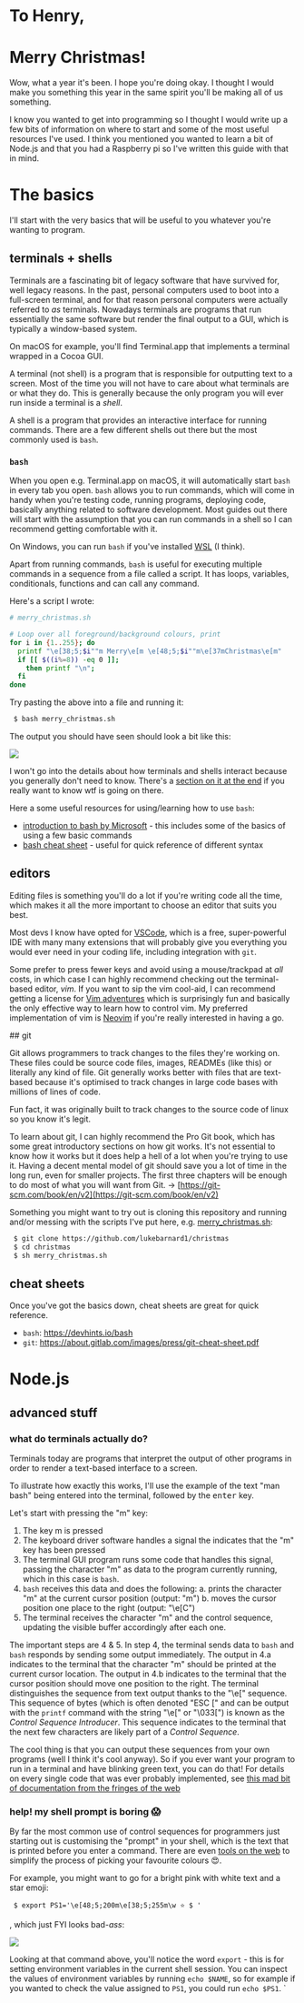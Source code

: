 
To Henry,
========

# Merry Christmas!

Wow, what a year it's been. I hope you're doing okay. I thought I would make
you something this year in the same spirit you'll be making all of us
something.

I know you wanted to get into programming so I thought I would write up a few
bits of information on where to start and some of the most useful resources
I've used. I think you mentioned you wanted to learn a bit of Node.js and that
you had a Raspberry pi so I've written this guide with that in mind.

# The basics

I'll start with the very basics that will be useful to you whatever you're
wanting to program.

## terminals + shells

Terminals are a fascinating bit of legacy software that have survived for, well
legacy reasons. In the past, personal computers used to boot into a full-screen
terminal, and for that reason personal computers were actually referred to _as_
terminals. Nowadays terminals are programs that run essentially the same
software but render the final output to a GUI, which is typically a window-based
system.

On macOS for example, you'll find Terminal.app that implements a terminal
wrapped in a Cocoa GUI.

A terminal (not shell) is a program that is responsible for outputting text to a
screen. Most of the time you will not have to care about what terminals are or
what they do. This is generally because the only program you will ever run
inside a terminal is a _shell_.

A shell is a program that provides an interactive interface for running
commands. There are a few different shells out there but the most commonly used
is `bash`.

### `bash`

When you open e.g. Terminal.app on macOS, it will automatically start `bash` in
every tab you open. `bash` allows you to run commands, which will come in handy
when you're testing code, running programs, deploying code, basically anything
related to software development. Most guides out there will start with the
assumption that you can run commands in a shell so I can recommend getting
comfortable with it.

On Windows, you can run `bash` if you've installed
[WSL](https://docs.microsoft.com/en-us/windows/wsl/) (I think).

Apart from running commands, `bash` is useful for executing multiple commands in
a sequence from a file called a script. It has loops, variables, conditionals,
functions and can call any command.

Here's a script I wrote:

```bash
# merry_christmas.sh

# Loop over all foreground/background colours, print
for i in {1..255}; do
  printf "\e[38;5;$i""m Merry\e[m \e[48;5;$i""m\e[37mChristmas\e[m"
  if [[ $((i%=8)) -eq 0 ]];
    then printf "\n";
  fi
done
```

Try pasting the above into a file and running it:
```bash
 $ bash merry_christmas.sh
```

The output you should have seen should look a bit like this:

![](./screenshot_1.png)

I won't go into the details about how terminals and shells interact because you
generally don't need to know. There's a
[section on it at the end](https://github.com/lukebarnard1/christmas#what-do-terminals-actually-do)
if you really want to know wtf is going on there.

Here a some useful resources for using/learning how to use `bash`:
  - [introduction to bash by Microsoft](https://docs.microsoft.com/en-us/learn/modules/bash-introduction/) - this includes some of the basics of using a few basic commands
  - [bash cheat sheet](https://devhints.io/bash) - useful for quick reference of different syntax

## editors

Editing files is something you'll do a lot if you're writing code all the time,
which makes it all the more important to choose an editor that suits you best.

Most devs I know have opted for [VSCode](https://code.visualstudio.com/), which
is a free, super-powerful IDE with many many extensions that will probably give
you everything you would ever need in your coding life, including integration
with `git`.

Some prefer to press fewer keys and avoid using a mouse/trackpad at _all_ costs, in
which case I can highly recommend checking out the terminal-based editor, _vim_.
If you want to sip the vim cool-aid, I can recommend getting a license for [Vim
adventures](https://vim-adventures.com/) which is surprisingly fun and basically
the only effective way to learn how to control vim. My preferred implementation
of vim is
[Neovim](https://github.com/neovim/neovim/wiki/Installing-Neovim#install-from-download)
if you're really interested in having a go.

## git

Git allows programmers to track changes to the files they're working on. These
files could be source code files, images, READMEs (like this) or literally any
kind of file. Git generally works better with files that are text-based because
it's optimised to track changes in large code bases with millions of lines of
code.

Fun fact, it was originally built to track changes to the source code of linux
so you know it's legit.

To learn about git, I can highly recommend the Pro Git book, which has some
great introductory sections on how git works. It's not essential to know how it
works but it does help a hell of a lot when you're trying to use it. Having a
decent mental model of git should save you a lot of time in the long run, even
for smaller projects. The first three chapters will be enough to do most of what
you will want from Git.
  -> [https://git-scm.com/book/en/v2](https://git-scm.com/book/en/v2)

Something you might want to try out is cloning this repository and running
and/or messing with the scripts I've put here, e.g.
[merry_christmas.sh](./merry_christmas.sh):

```bash
 $ git clone https://github.com/lukebarnard1/christmas
 $ cd christmas
 $ sh merry_christmas.sh
```

## cheat sheets

Once you've got the basics down, cheat sheets are great for quick reference.

 - `bash`: https://devhints.io/bash
 - `git`: https://about.gitlab.com/images/press/git-cheat-sheet.pdf

# Node.js


## advanced stuff

### what do terminals actually do?

Terminals today are programs that interpret the output of other programs in
order to render a text-based interface to a screen.

To illustrate how exactly this works, I'll use the example of the text "man
bash" being entered into the terminal, followed by the <kbd>enter</kbd> key.

Let's start with pressing the "m" key:
  1. The key m is pressed
  2. The keyboard driver software handles a signal the indicates that the "m"
     key has been pressed
  3. The terminal GUI program runs some code that handles this signal, passing
     the character "m" as data to the program currently running, which in this
     case is `bash`.
  4. `bash` receives this data and does the following:
     a. prints the character "m" at the current cursor position (output: "m")
     b. moves the cursor position one place to the right (output: "\e[C")
  5. The terminal receives the character "m" and the control sequence, updating
     the visible buffer accordingly after each one.

The important steps are 4 & 5. In step 4, the terminal sends data to `bash` and
`bash` responds by sending some output immediately. The output in 4.a indicates
to the terminal that the character "m" should be printed at the current cursor
location. The output in 4.b indicates to the terminal that the cursor position
should move one position to the right. The terminal distinguishes the sequence
from text output thanks to the "\e\[" sequence. This sequence of bytes (which is
often denoted "ESC \[" and can be output with the `printf` command with the
string "\e\[" or "\033\[") is known as the _Control Sequence Introducer_. This
sequence indicates to the terminal that the next few characters are likely part
of a _Control Sequence_.

The cool thing is that you can output these sequences from your own programs
(well I think it's cool anyway). So if you ever want your program to run in a
terminal and have blinking green text, you can do that! For details on every
single code that was ever probably implemented, see
[this mad bit of documentation from the fringes of the web](https://invisible-island.net/xterm/ctlseqs/ctlseqs.html)

### help! my shell prompt is boring 😱

By far the most common use of control sequences for programmers just starting
out is customising the "prompt" in your shell, which is the text that is printed
before you enter a command. There are even [tools on the web](http://bashrcgenerator.com/)
to simplify the process of picking your favourite colours 😍.

For example, you might want to go for a bright pink with white text and a star
emoji:

```
 $ export PS1='\e[48;5;200m\e[38;5;255m\w ⭐️ $ '
```

, which just FYI looks bad-_ass_:

![](screenshot_2.png)

Looking at that command above, you'll notice the word `export` - this is for
setting environment variables in the current shell session. You can inspect the
values of environment variables by running `echo $NAME`, so for example if you
wanted to check the value assigned to `PS1`, you could run `echo $PS1`.
`




